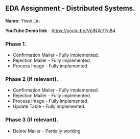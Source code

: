 ## EDA Assignment - Distributed Systems.

__Name:__ Yiwei Liu

__YouTube Demo link__ - https://youtu.be/VpINXcTNi84



### Phase 1.

+ Confirmation Mailer - Fully implemented.
+ Rejection Mailer - Fully implemented.
+ Process Image - Fully implemented.

### Phase 2 (if relevant).

+ Confirmation Mailer - Fully implemented.
+ Rejection Mailer - Fully implemented.
+ Process Image - Fully implemented.
+ Update Table - Fully implemented.

### Phase 3 (if relevant).

+ Delete Mailer - Partially working.
